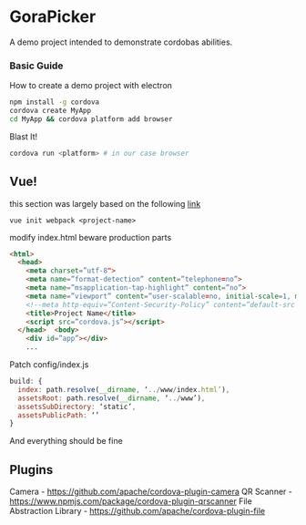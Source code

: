 # GoraPicker

A demo project intended to demonstrate cordobas abilities.

### Basic Guide

How to create a demo project with electron

```bash
npm install -g cordova
cordova create MyApp
cd MyApp && cordova platform add browser
```

Blast It!

```bash
cordova run <platform> # in our case browser
```

## Vue!

this section was largely based on the following [link](https://medium.com/@valeriocapogna/how-to-setup-a-cordova-app-using-vue-js-8ba1315b9666)

```
vue init webpack <project-name>
```

modify index.html beware production parts

```html
<html>
  <head>
    <meta charset=”utf-8">
    <meta name=”format-detection” content=”telephone=no”>
    <meta name=”msapplication-tap-highlight” content=”no”>
    <meta name=”viewport” content=”user-scalable=no, initial-scale=1, maximum-scale=1, minimum-scale=1, width=device-width”>
    <!--meta http-equiv=”Content-Security-Policy” content=”default-src ‘self’ data: gap: https://ssl.gstatic.com ‘unsafe-eval’; style-src ‘self’ ‘unsafe-inline’; media-src *; img-src ‘self’ data: content:; connect-src ‘self’ ws:;”-->
    <title>Project Name</title>
    <script src=”cordova.js”></script>
  </head>  <body>
    <div id=”app”></div>
    ...
```

Patch config/index.js

```js
build: {
  index: path.resolve(__dirname, ‘../www/index.html’),
  assetsRoot: path.resolve(__dirname, ‘../www’),
  assetsSubDirectory: ‘static’,
  assetsPublicPath: ‘’
}
```

And everything should be fine

## Plugins

Camera - https://github.com/apache/cordova-plugin-camera
QR Scanner - https://www.npmjs.com/package/cordova-plugin-qrscanner
File Abstraction Library - https://github.com/apache/cordova-plugin-file
